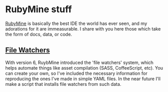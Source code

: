 # RubyMine stuff
[RubyMine](http://www.jetbrains.com/ruby/) is basically the best IDE the world has ever seen, and my adorations for it are immeasurable. I share with you here those which take the form of docs, data, or code.

## [File Watchers](/file-watchers)
With version 6, RuybMine introduced the 'file watchers' system, which helps automate things like asset compilation (SASS, CoffeeScript, etc). You can create your own, so I've included the necessary information for reproducing the ones I've made in simple YAML files. In the near future I'll make a script that installs file watchers from such data.